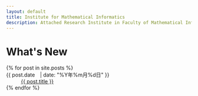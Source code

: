 ```yaml
---
layout: default
title: Institute for Mathematical Informatics
description: Attached Research Institute in Faculty of Mathematical Informatics, Meiji Gakuin University
---
```


# What's New
<dl>
  {% for post in site.posts %}
    <dt>{{ post.date　| date: "%Y年%m月%d日" }}</dt>
    <dd>
      <a href="{{ post.url | relative_url }}">{{ post.title }}</a>
    </dd>
  {% endfor %}
</dl>
